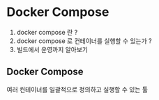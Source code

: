 # Docker Compose

1. docker compose 란 ?
2. docker compose 로 컨테이너를 실행할 수 있는가 ?
3. 빌드에서 운영까지 알아보기


## Docker Compose
여러 컨테이너를 일괄적으로 정의하고 실행할 수 있는 툴

